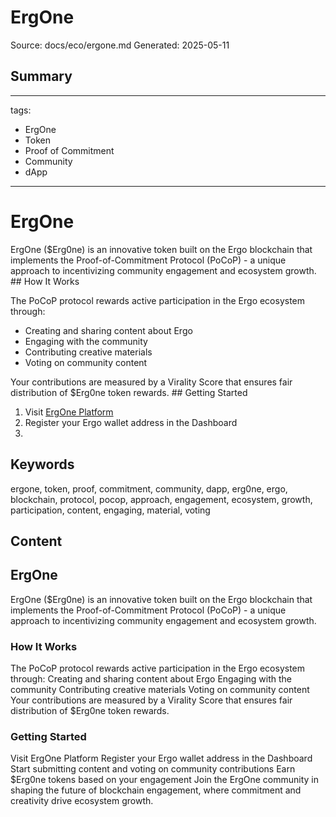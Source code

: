 # ErgOne
Source: docs/eco/ergone.md
Generated: 2025-05-11

## Summary
---
tags:
  - ErgOne
  - Token
  - Proof of Commitment
  - Community
  - dApp
---

# ErgOne

ErgOne ($Erg0ne) is an innovative token built on the Ergo blockchain that implements the Proof-of-Commitment Protocol (PoCoP) - a unique approach to incentivizing community engagement and ecosystem growth. ## How It Works

The PoCoP protocol rewards active participation in the Ergo ecosystem through:

- Creating and sharing content about Ergo
- Engaging with the community
- Contributing creative materials
- Voting on community content

Your contributions are measured by a Virality Score that ensures fair distribution of $Erg0ne token rewards. ## Getting Started

1. Visit [ErgOne Platform](https://app.ergone.io/)
2. Register your Ergo wallet address in the Dashboard
3.

## Keywords
ergone, token, proof, commitment, community, dapp, erg0ne, ergo, blockchain, protocol, pocop, approach, engagement, ecosystem, growth, participation, content, engaging, material, voting

## Content
## ErgOne
ErgOne ($Erg0ne) is an innovative token built on the Ergo blockchain that implements the Proof-of-Commitment Protocol (PoCoP) - a unique approach to incentivizing community engagement and ecosystem growth.

### How It Works
The PoCoP protocol rewards active participation in the Ergo ecosystem through:
Creating and sharing content about Ergo
Engaging with the community
Contributing creative materials
Voting on community content
Your contributions are measured by a Virality Score that ensures fair distribution of $Erg0ne token rewards.

### Getting Started
Visit ErgOne Platform
Register your Ergo wallet address in the Dashboard
Start submitting content and voting on community contributions
Earn $Erg0ne tokens based on your engagement
Join the ErgOne community in shaping the future of blockchain engagement, where commitment and creativity drive ecosystem growth.
